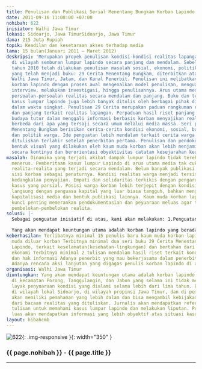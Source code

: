 ```yaml
---
title: Penulisan dan Publikasi Serial Menentang Bungkam Korban Lapindo
date: 2011-09-16 11:08:00 +07:00
nohibah: 622
inisiator: Walhi Jawa Timur
lokasi: Sidoarjo, Jawa TimurSidoarjo, Jawa Timur
dana: 215 Juta Rupiah
topik: Keadilan dan kesetaraan akses terhadap media
lama: 15 bulan(Januari 2011 – Maret 2012)
deskripsi: 'Merupakan proyek penulisan kondisi-kondisi realitas lapangan yang terjadi
  di wilayah semburan lumpur lapindo secara panjang dan mendalam. Sebelumnya, pada
  tahun 2010 telah dilakukan penulisan masalah sosial, ekonomi, politik, dan lingkungan
  yang telah menjadi buku: 29 Cerita Menentang Bungkam, diterbitkan atas kerjasama
  Walhi Jawa Timur, Jatam, dan Kanal Penerbit. Penulisan ini melibatkan 8 kaum muda
  korban lapindo dengan proses awal mengenalkan model penulisan, menguatkan teknik
  interview, melakukan investigasi, hingga penulisannya. Arus utama media jarang memberitakan
  persoalan-persoalan realitas secara mendalam dan panjang. Buku dan terbitan terkait
  kasus lumpur lapindo juga lebih banyak ditulis oleh berbagai pihak di luar korban
  dalam waktu singkat. Penulisan 29 Cerita merupakan paduan rangkuman riset mendalam
  dan panjang terkait realitas lapangan. Perpaduan hasil riset panjang dan penguatan
  budaya tutur dalam menggali informasi berbasis korban menyajikan realitas-realitas
  berbeda dari apa yang tersaji secara umum melalui media massa. Seri pertama 29 Cerita
  Menentang Bungkam berisikan cerita-cerita kondisi ekonomi, sosial, budaya, kesehatan,
  dan politik warga. Ide penguatan lebih mendalam terkait cerita warga yang pernah
  dituliskan terlahir setelah penerbitan pertama. Penulisan dan pendokumentasian dalam
  bentuk visual yang dilakukan oleh kaum muda korban akan lebih menjamin proses pendokumentasian
  secara kontinyu dan berorientasi obyektivitas catatan kesejarahan kedepan.'
masalah: Dinamika yang terjadi akibat dampak lumpur lapindo tidak terekam secara terus
  menerus. Pemberitaan kasus lumpur Lapindo di arus utama media tak cukup merangkum
  realita-realita yang terjadi secara mendalam. Belum banyak publikasi yang mengungkapkan
  sisi korban sebagai penuturnya. Kondisi realitas warga menjadi tersisihkan dengan
  kedangkalan penyajian. Empati dan solidaritas terkikis dengan pengarusutamaan sisi-sisi
  kasus yang parsial. Posisi warga korban lebih terjepit dengan kondisi berhadapan
  langsung dengan penguasa kapital yang luar biasa tangguh, bahkan menggurita dalam
  kapitalisasi media dan bentuk publikasi lainnya. Kaum muda korban lapindo menjadi
  kunci penting memerankan pendokumentasian dan peyuaraan meluas agar tidak terjadi
  pembelokan-pembelokan realita.
solusi: |-
  Sebagai penguatan inisiatif di atas, kami akan melakukan: 1.Penguatan sumber daya penulis. Agar penggalian realita-realita melalui tutur korban semakin bisa terdokumentasi dan tersajikan dalam tulisan yang lebih renyah dibaca oleh publik. 2.Monitoring-riset mendalam terfokus kondisi kesehatan, lingkungan, dan ekonomi. Agar tulisan bisa mendalam mencakup datail situasi yang ada. 3.Introduksi model pendokumentasian kreatif untuk penguatan publikasi bersperspektif korban 4.Membuat tulisan dan bentuk pendokumentasian kreatif yang dipublikasi terus menerus.

  Yang akan mendapat keuntungan utama adalah korban lapindo yang berada di kecamatan Porong, Tanggulangin, dan Jabon yang selama ini tidak mendapatkan porsi layak penyuaraan kondisi yang dialami selama lebih dari lima tahun. Badan Publik di wilayah lokal Sidoarjo, di wilayah propinsi Jawa Timur, dan di pemerintahan pusat akan memiliki pemahaman yang lebih dalam dan bisa mengambil kebijakan strategis dari bacaan realitas yang dituliskan. Jurnalis akan mendapatkan referensi bahan tulisan untuk memahami kasus lumpur lapindo dan melakukan liputan. Publik secara luas akan mendapatkan informasi yang lebih obyektif atas situasi kasus.
keberhasilan: Terlibatnya minimal 15 penulis baru kaum muda korban lapindo dan 5 kaum
  muda diluar korban Terbitnya minimal dua seri buku 29 Cerita Menentang Bungkam Korban
  Lapindo, terkait keselamatan(kesehatan-lingkungan) dan bertahan dari keterpurukan
  ekonomi Terbitnya minimal 2 tulisan mendalam hasil riset terkait kondisi lingkungan
  dan hak informasi Adanya penerbit yang mau bekerjasama dalam penerbitan tulisan
  Adanya rencana aksi lanjutan yang digagas penulis korban lapindo di akhir proyek
organisasi: Walhi Jawa Timur
diuntungkan: Yang akan mendapat keuntungan utama adalah korban lapindo yang berada
  di kecamatan Porong, Tanggulangin, dan Jabon yang selama ini tidak mendapatkan porsi
  layak penyuaraan kondisi yang dialami selama lebih dari lima tahun. Badan Publik
  di wilayah lokal Sidoarjo, di wilayah propinsi Jawa Timur, dan di pemerintahan pusat
  akan memiliki pemahaman yang lebih dalam dan bisa mengambil kebijakan strategis
  dari bacaan realitas yang dituliskan. Jurnalis akan mendapatkan referensi bahan
  tulisan untuk memahami kasus lumpur lapindo dan melakukan liputan. Publik secara
  luas akan mendapatkan informasi yang lebih obyektif atas situasi kasus.
layout: hibahcmb
---
```


![622](/static/img/hibahcmb/622.png){: .img-responsive }{: width="350" }

### {{ page.nohibah }} - {{ page.title }}

---
